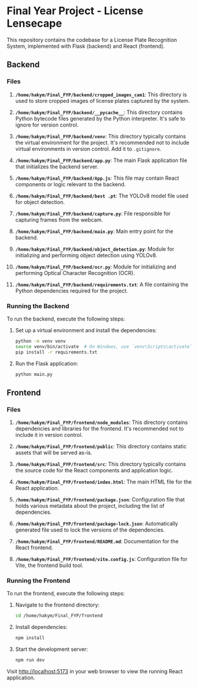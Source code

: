 # Final Year Project - License Lensecape

This repository contains the codebase for a License Plate Recognition System, implemented with Flask (backend) and React (frontend).

## Backend

### Files

1. **`/home/hakym/Final_FYP/backend/cropped_images_cam1`**: This directory is used to store cropped images of license plates captured by the system.

2. **`/home/hakym/Final_FYP/backend/__pycache__`**: This directory contains Python bytecode files generated by the Python interpreter. It's safe to ignore for version control.

3. **`/home/hakym/Final_FYP/backend/venv`**: This directory typically contains the virtual environment for the project. It's recommended not to include virtual environments in version control. Add it to `.gitignore`.

4. **`/home/hakym/Final_FYP/backend/app.py`**: The main Flask application file that initializes the backend server.

5. **`/home/hakym/Final_FYP/backend/App.js`**: This file may contain React components or logic relevant to the backend.

6. **`/home/hakym/Final_FYP/backend/best .pt`**: The YOLOv8 model file used for object detection.

7. **`/home/hakym/Final_FYP/backend/capture.py`**: File responsible for capturing frames from the webcam.

8. **`/home/hakym/Final_FYP/backend/main.py`**: Main entry point for the backend.

9. **`/home/hakym/Final_FYP/backend/object_detection.py`**: Module for initializing and performing object detection using YOLOv8.

10. **`/home/hakym/Final_FYP/backend/ocr.py`**: Module for initializing and performing Optical Character Recognition (OCR).

11. **`/home/hakym/Final_FYP/backend/requirements.txt`**: A file containing the Python dependencies required for the project.

### Running the Backend

To run the backend, execute the following steps:

1. Set up a virtual environment and install the dependencies:
   ```bash
   python -m venv venv
   source venv/bin/activate  # On Windows, use `venv\Scripts\activate`
   pip install -r requirements.txt
   ```

2. Run the Flask application:
   ```bash
   python main.py
   ```

## Frontend

### Files

1. **`/home/hakym/Final_FYP/frontend/node_modules`**: This directory contains dependencies and libraries for the frontend. It's recommended not to include it in version control.

2. **`/home/hakym/Final_FYP/frontend/public`**: This directory contains static assets that will be served as-is.

3. **`/home/hakym/Final_FYP/frontend/src`**: This directory typically contains the source code for the React components and application logic.

4. **`/home/hakym/Final_FYP/frontend/index.html`**: The main HTML file for the React application.

5. **`/home/hakym/Final_FYP/frontend/package.json`**: Configuration file that holds various metadata about the project, including the list of dependencies.

6. **`/home/hakym/Final_FYP/frontend/package-lock.json`**: Automatically generated file used to lock the versions of the dependencies.

7. **`/home/hakym/Final_FYP/frontend/README.md`**: Documentation for the React frontend.

8. **`/home/hakym/Final_FYP/frontend/vite.config.js`**: Configuration file for Vite, the frontend build tool.

### Running the Frontend

To run the frontend, execute the following steps:

1. Navigate to the frontend directory:
   ```bash
   cd /home/hakym/Final_FYP/frontend
   ```

2. Install dependencies:
   ```bash
   npm install
   ```

3. Start the development server:
   ```bash
   npm run dev
   ```

Visit [http://localhost:5173](http://localhost:5173) in your web browser to view the running React application.